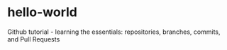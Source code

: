 # hello-world
Github tutorial - learning the essentials: repositories, branches, commits, and Pull Requests
